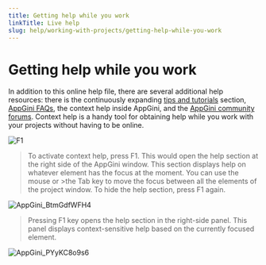 ```yaml
---
title: Getting help while you work
linkTitle: Live help
slug: help/working-with-projects/getting-help-while-you-work
---
```


# Getting help while you work

In addition to this online help file, there are several additional help resources: there is the continuously expanding [tips and tutorials](/appgini/tips-and-tutorials) section, [AppGini FAQs](/appgini/faqs), the context help inside AppGini, and the [AppGini community forums](http://forums.appgini.com/phpbb/). Context help is a handy tool for obtaining help while you work with your projects without having to be online.

![F1](https://cdn.bigprof.com/appgini-desktop/help/f1.gif)

>To activate context help, press F1. This would open the help section at the right side of the AppGini window. This section displays help on whatever element has the focus at the moment. You can use the mouse or >the Tab key to move the focus between all the elements of the project window. To hide the help section, press F1 again.


![AppGini_BtmGdfWFH4](https://github.com/bigprof-software/appgini-docs/assets/168858457/1b8c5ff8-8f8a-4a5e-9647-6ba752df8948)


>Pressing F1 key opens the help section in the right-side panel. This panel displays context-sensitive help based on the currently focused element.


![AppGini_PYyKC8o9s6](https://github.com/bigprof-software/appgini-docs/assets/168858457/062b478d-bd6b-424c-bdda-81052762fbb4)
